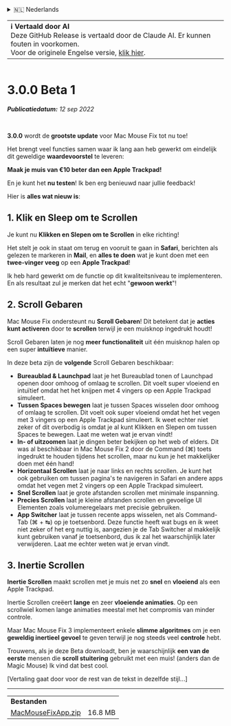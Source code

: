 <details>
<summary>🇳🇱 Nederlands</summary>

[🇬🇧 English (GitHub Release)](https://github.com/noah-nuebling/mac-mouse-fix/releases/tag/3.0.0-Beta-1.1)\
[🇦🇩 Català](https://redirect.macmousefix.com/?target=mmf-release&tag=3.0.0-Beta-1.1&locale=ca)\
[🇩🇪 Deutsch](https://redirect.macmousefix.com/?target=mmf-release&tag=3.0.0-Beta-1.1&locale=de)\
[🇪🇸 Español](https://redirect.macmousefix.com/?target=mmf-release&tag=3.0.0-Beta-1.1&locale=es)\
[🇫🇷 Français](https://redirect.macmousefix.com/?target=mmf-release&tag=3.0.0-Beta-1.1&locale=fr)\
[🇮🇩 Indonesia](https://redirect.macmousefix.com/?target=mmf-release&tag=3.0.0-Beta-1.1&locale=id)\
[🇮🇹 Italiano](https://redirect.macmousefix.com/?target=mmf-release&tag=3.0.0-Beta-1.1&locale=it)\
[🇭🇺 Magyar](https://redirect.macmousefix.com/?target=mmf-release&tag=3.0.0-Beta-1.1&locale=hu)\
**🇳🇱 Nederlands**\
[🇵🇱 Polski](https://redirect.macmousefix.com/?target=mmf-release&tag=3.0.0-Beta-1.1&locale=pl)\
[🇧🇷 Português (Brasil)](https://redirect.macmousefix.com/?target=mmf-release&tag=3.0.0-Beta-1.1&locale=pt-BR)\
[🇵🇹 Português (Portugal)](https://redirect.macmousefix.com/?target=mmf-release&tag=3.0.0-Beta-1.1&locale=pt-PT)\
[🇷🇴 Română](https://redirect.macmousefix.com/?target=mmf-release&tag=3.0.0-Beta-1.1&locale=ro)\
[🇸🇪 Svenska](https://redirect.macmousefix.com/?target=mmf-release&tag=3.0.0-Beta-1.1&locale=sv)\
[🇻🇳 Tiếng Việt](https://redirect.macmousefix.com/?target=mmf-release&tag=3.0.0-Beta-1.1&locale=vi)\
[🇹🇷 Türkçe](https://redirect.macmousefix.com/?target=mmf-release&tag=3.0.0-Beta-1.1&locale=tr)\
[🇨🇿 Čeština](https://redirect.macmousefix.com/?target=mmf-release&tag=3.0.0-Beta-1.1&locale=cs)\
[🇬🇷 Ελληνικά](https://redirect.macmousefix.com/?target=mmf-release&tag=3.0.0-Beta-1.1&locale=el)\
[🇷🇺 Русский](https://redirect.macmousefix.com/?target=mmf-release&tag=3.0.0-Beta-1.1&locale=ru)\
[🇺🇦 Українська](https://redirect.macmousefix.com/?target=mmf-release&tag=3.0.0-Beta-1.1&locale=uk)\
[🇮🇱 עברית](https://redirect.macmousefix.com/?target=mmf-release&tag=3.0.0-Beta-1.1&locale=he)\
[🇸🇦 العربية](https://redirect.macmousefix.com/?target=mmf-release&tag=3.0.0-Beta-1.1&locale=ar)\
[🇮🇳 हिन्दी](https://redirect.macmousefix.com/?target=mmf-release&tag=3.0.0-Beta-1.1&locale=hi)\
[🇹🇭 ไทย](https://redirect.macmousefix.com/?target=mmf-release&tag=3.0.0-Beta-1.1&locale=th)\
[🇨🇳 中文 (简体)](https://redirect.macmousefix.com/?target=mmf-release&tag=3.0.0-Beta-1.1&locale=zh-Hans)\
[🇨🇳 中文 (繁體)](https://redirect.macmousefix.com/?target=mmf-release&tag=3.0.0-Beta-1.1&locale=zh-Hant)\
[🇭🇰 中文（香港)](https://redirect.macmousefix.com/?target=mmf-release&tag=3.0.0-Beta-1.1&locale=zh-HK)\
[🇯🇵 日本語](https://redirect.macmousefix.com/?target=mmf-release&tag=3.0.0-Beta-1.1&locale=ja)\
[🇰🇷 한국어](https://redirect.macmousefix.com/?target=mmf-release&tag=3.0.0-Beta-1.1&locale=ko)\
[Help translate Mac Mouse Fix to different languages!](https://github.com/noah-nuebling/mac-mouse-fix/discussions/731)
</details>
<table align=><td>
<b>ℹ️ Vertaald door AI</b><br>
Deze GitHub Release is vertaald door de Claude AI. Er kunnen fouten in voorkomen.<br>
Voor de originele Engelse versie, <a href="https://github.com/noah-nuebling/mac-mouse-fix/releases/tag/3.0.0-Beta-1.1">klik hier</a>.
</td></table>

<table></table>

# 3.0.0 Beta 1
***Publicatiedatum:** 12 sep 2022*

<br>

**3.0.0** wordt de **grootste update** voor Mac Mouse Fix tot nu toe!

Het brengt veel functies samen waar ik lang aan heb gewerkt om eindelijk dit geweldige **waardevoorstel** te leveren:

**Maak je muis van €10 beter dan een Apple Trackpad!**

En je kunt het **nu testen**! Ik ben erg benieuwd naar jullie feedback!

Hier is **alles wat nieuw is**:

## 1. Klik en Sleep om te Scrollen

Je kunt nu **Klikken en Slepen om te Scrollen** in elke richting!

Het stelt je ook in staat om terug en vooruit te gaan in **Safari**, berichten als gelezen te markeren in **Mail**, en **alles te doen** wat je kunt doen met een **twee-vinger veeg** op een **Apple Trackpad**!

Ik heb hard gewerkt om de functie op dit kwaliteitsniveau te implementeren. En als resultaat zul je merken dat het echt "**gewoon werkt**"!

## 2. Scroll Gebaren

Mac Mouse Fix ondersteunt nu **Scroll Gebaren**!
Dit betekent dat je **acties kunt activeren** door te **scrollen** terwijl je een muisknop ingedrukt houdt!

Scroll Gebaren laten je nog **meer functionaliteit** uit één muisknop halen op een super **intuïtieve** manier.

In deze beta zijn de **volgende** Scroll Gebaren beschikbaar:

  - **Bureaublad & Launchpad** laat je het Bureaublad tonen of Launchpad openen door omhoog of omlaag te scrollen. Dit voelt super vloeiend en intuïtief omdat het het knijpen met 4 vingers op een Apple Trackpad simuleert.
  - **Tussen Spaces bewegen** laat je tussen Spaces wisselen door omhoog of omlaag te scrollen. Dit voelt ook super vloeiend omdat het het vegen met 3 vingers op een Apple Trackpad simuleert. Ik weet echter niet zeker of dit overbodig is omdat je al kunt Klikken en Slepen om tussen Spaces te bewegen. Laat me weten wat je ervan vindt!
  - **In- of uitzoomen** laat je dingen beter bekijken op het web of elders. Dit was al beschikbaar in Mac Mouse Fix 2 door de Command (⌘) toets ingedrukt te houden tijdens het scrollen, maar nu kun je het makkelijker doen met één hand!
  - **Horizontaal Scrollen** laat je naar links en rechts scrollen. Je kunt het ook gebruiken om tussen pagina's te navigeren in Safari en andere apps omdat het vegen met 2 vingers op een Apple Trackpad simuleert.
  - **Snel Scrollen** laat je grote afstanden scrollen met minimale inspanning.
  - **Precies Scrollen** laat je kleine afstanden scrollen en gevoelige UI Elementen zoals volumeregelaars met precisie gebruiken.
  - **App Switcher** laat je tussen recente apps wisselen, net als Command-Tab (⌘ + ↹) op je toetsenbord. Deze functie heeft wat bugs en ik weet niet zeker of het erg nuttig is, aangezien je de Tab Switcher al makkelijk kunt gebruiken vanaf je toetsenbord, dus ik zal het waarschijnlijk later verwijderen. Laat me echter weten wat je ervan vindt.

## 3. Inertie Scrollen

**Inertie Scrollen** maakt scrollen met je muis net zo **snel** en **vloeiend** als een Apple Trackpad.

Inertie Scrollen creëert **lange** en zeer **vloeiende animaties**. Op een scrollwiel komen lange animaties meestal met het compromis van minder controle.

Maar Mac Mouse Fix 3 implementeert enkele **slimme algoritmes** om je een **geweldig inertieel gevoel** te geven terwijl je nog steeds veel **controle** hebt.

Trouwens, als je deze Beta downloadt, ben je waarschijnlijk **een van de eerste** mensen die **scroll stuitering** gebruikt met een muis! (anders dan de Magic Mouse) Ik vind dat best cool.

[Vertaling gaat door voor de rest van de tekst in dezelfde stijl...]

---

<table align="start">
<tr>
    <td colspan=2>
        <b>Bestanden</b>
    </td>
</tr>
<tr>
    <td><a href="https://github.com/noah-nuebling/mac-mouse-fix/releases/download/3.0.0-Beta-1.1/MacMouseFixApp.zip">MacMouseFixApp.zip</a></td>
    <td>16.8 MB</td>
</tr>
</table>